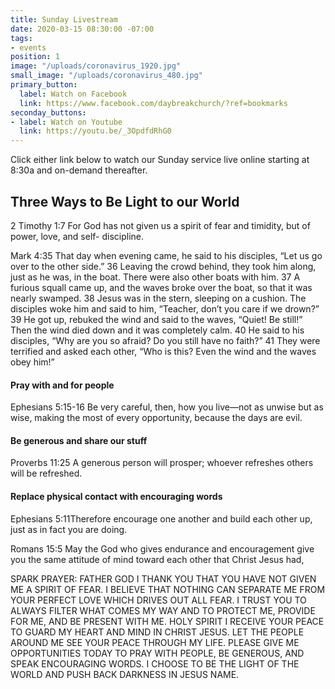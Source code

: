 ```yaml
---
title: Sunday Livestream
date: 2020-03-15 08:30:00 -07:00
tags:
- events
position: 1
image: "/uploads/coronavirus_1920.jpg"
small_image: "/uploads/coronavirus_480.jpg"
primary_button:
  label: Watch on Facebook
  link: https://www.facebook.com/daybreakchurch/?ref=bookmarks
seconday_buttons:
- label: Watch on Youtube
  link: https://youtu.be/_3OpdfdRhG0
---
```


Click either link below to watch our Sunday service live online starting at 8:30a and on-demand thereafter.

## Three Ways to Be Light to our World

2 Timothy 1:7 For God has not given us a spirit of fear and timidity, but of power, love, and self- discipline.

Mark 4:35 That day when evening came, he said to his disciples, “Let us go over to the other side.” 36 Leaving the crowd behind, they took him along, just as he was, in the boat. There were also other boats with him. 37 A furious squall came up, and the waves broke over the boat, so that it was nearly swamped. 38 Jesus was in the stern, sleeping on a cushion. The disciples woke him and said to him, “Teacher, don’t you care if we drown?” 39 He got up, rebuked the wind and said to the waves, “Quiet! Be still!” Then the wind died down and it was completely calm. 40 He said to his disciples, “Why are you so afraid? Do you still have no faith?” 41 They were terrified and asked each other, “Who is this? Even the wind and the waves obey him!”

#### Pray with and for people

Ephesians 5:15-16 Be very careful, then, how you live—not as unwise but as wise, making the most of every opportunity, because the days are evil.

#### Be generous and share our stuff

Proverbs 11:25 A generous person will prosper; whoever refreshes others will be refreshed.

#### Replace physical contact with encouraging words

Ephesians 5:11Therefore encourage one another and build each other up, just as in fact you are doing.

Romans 15:5 May the God who gives endurance and encouragement give you the same attitude of mind toward each other that Christ Jesus had,

SPARK PRAYER:
FATHER GOD I THANK YOU THAT YOU HAVE NOT GIVEN ME A SPIRIT OF FEAR. I BELIEVE THAT NOTHING CAN SEPARATE ME FROM YOUR PERFECT LOVE WHICH DRIVES OUT ALL FEAR. I TRUST YOU TO ALWAYS FILTER WHAT COMES MY WAY AND TO PROTECT ME, PROVIDE FOR ME, AND BE PRESENT WITH ME. HOLY SPIRIT I RECEIVE YOUR PEACE TO GUARD MY HEART AND MIND IN CHRIST JESUS. LET THE PEOPLE AROUND ME SEE YOUR PEACE THROUGH MY LIFE. PLEASE GIVE ME OPPORTUNITIES TODAY TO PRAY WITH PEOPLE, BE GENEROUS, AND SPEAK ENCOURAGING WORDS. I CHOOSE TO BE THE LIGHT OF THE WORLD AND PUSH BACK DARKNESS IN JESUS NAME.